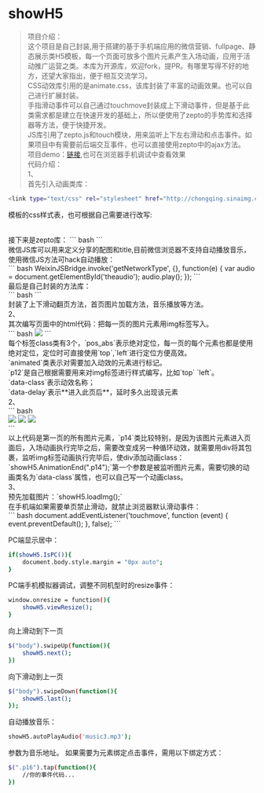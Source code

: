 ﻿# showH5

> 项目介绍：<br>
这个项目是自己封装,用于搭建的基于手机端应用的微信营销、fullpage、静态展示类H5模板，每一个页面可放多个图片元素产生入场动画，应用于活动推广运营之类。本库为开源库，欢迎fork，提PR。有哪里写得不好的地方，还望大家指出，便于相互交流学习。<br>
CSS动效库引用的是animate.css，该库封装了丰富的动画效果。也可以自己进行扩展封装。<br>
手指滑动事件可以自己通过touchmove封装成上下滑动事件，但是基于此类需求都是建立在快速开发的基础上，所以便使用了zepto的手势库和选择器等方法，便于快捷开发。<br>
JS库引用了zepto.js和touch模块，用来监听上下左右滑动和点击事件。如果项目中有需要前后端交互事件，也可以直接使用zepto中的ajax方法。<br>
项目demo：[链接](http://cq.sina.com.cn/3/201703/323.html),也可在浏览器手机调试中查看效果<br>
代码介绍：<br>
1、<br>
首先引入动画类库：<br>
``` bash
<link type="text/css" rel="stylesheet" href="http://chongqing.sinaimg.cn/images/zyhcqr/css/animate.min.css">
```
模板的css样式表，也可根据自己需要进行改写:
<br>
<link type="text/css" rel="stylesheet" href="showH5.css">
<br>
接下来是zepto库：
``` bash
<script src="http://apps.bdimg.com/libs/zepto/1.1.4/zepto.min.js"></script>
<script src="http://chongqing.sinaimg.cn/20160616_tgxc/img/js/touch.js"></script>
```
<br>
微信JS库可以用来定义分享的配图和title,目前微信浏览器不支持自动播放音乐，使用微信JS方法可hack自动播放：
<br>
``` bash
WeixinJSBridge.invoke('getNetworkType', {}, function(e) {
    var audio = document.getElementById('theaudio');
    audio.play();
});
```
<br>
最后是自己封装的方法库：
<br>
``` bash
<script src="showH5.js"></script>
```
<br>
封装了上下滑动翻页方法，首页图片加载方法，音乐播放等方法。
<br>
2、<br>
其次编写页面中的html代码：把每一页的图片元素用img标签写入。
<br>
``` bash
<img src="p12.png" class="pos_abs animated p12" data-class="bounceIn" data-delay="1.3s">
```
<br>
每个标签class类有3个，`pos_abs`表示绝对定位，每一页的每个元素也都是使用绝对定位，定位时可直接使用`top`,`left`进行定位方便高效。<br>
`animated`类表示对需要加入动效的元素进行标记。<br>
`p12`是自己根据需要用来对img标签进行样式编写，比如`top` `left`。<br>
`data-class`表示动效名称；<br>
`data-delay`表示**进入此页后**，延时多久出现该元素<br>
2、<br>
``` bash
<div class="page page1 animated fadeIn hide">						
	<img src="p11.png" class="pos_abs animated p11" data-class="bounceInDown" data-delay="0.3s">
    <img src="p12.png" class="pos_abs animated p12" data-class="bounceIn" data-delay="1.3s">
    <img src="p13.png" class="pos_abs animated p13" data-class="fadeInUp" data-delay="2.3s">
    <div class="pos_abs animated p14_parent" data-class="pulse infinite">
        <img src="p14.png" class="pos_abs animated p14" data-class="fadeInUp" data-delay="3.3s" alt=""> 
    </div>
</div>
```
<br>
以上代码是第一页的所有图片元素，`p14`类比较特别，是因为该图片元素进入页面后，入场动画执行完毕之后，需要改变成另一种循环动效，就需要用div将其包裹，监听img标签动画执行完毕后，使div添加动画class：
`showH5.AnimationEnd(".p14");`第一个参数是被监听图片元素，需要切换的动画类名为`data-class`属性，也可以自己写一个动画class。
<br>
3、<br>
预先加载图片：`showH5.loadImg();`<br>
在手机端如果需要单页禁止滑动，就禁止浏览器默认滑动事件：
<br>
``` bash
document.addEventListener('touchmove', function (event) {
    event.preventDefault();
}, false);
```

PC端显示居中：
``` bash
if(showH5.IsPC()){
    document.body.style.margin = "0px auto";
} 
```

PC端手机模拟器调试，调整不同机型时的resize事件：

``` bash
window.onresize = function(){
    showH5.viewResize();
}
```

向上滑动到下一页<br>
``` bash
$("body").swipeUp(function(){ 
    showH5.next();                
})
```

向下滑动到上一页<br>
``` bash
$("body").swipeDown(function(){ 
    showH5.last();                
});
```

自动播放音乐：<br>
``` bash
showH5.autoPlayAudio('music3.mp3');
```

参数为音乐地址。
如果需要为元素绑定点击事件，需用以下绑定方式：<br>
``` bash
$(".p16").tap(function(){
    //你的事件代码...
})
```
